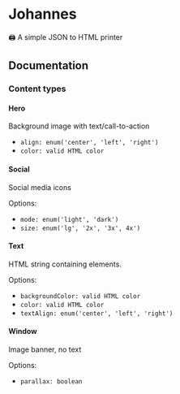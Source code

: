 # Johannes

🖨 A simple JSON to HTML printer


## Documentation

### Content types

#### Hero

Background image with text/call-to-action

- `align: enum('center', 'left', 'right')`
- `color: valid HTML color`

#### Social

Social media icons

Options:

- `mode: enum('light', 'dark')`
- `size: enum('lg', '2x', '3x', 4x')`

#### Text

HTML string containing elements.

Options:

- `backgroundColor: valid HTML color`
- `color: valid HTML color`
- `textAlign: enum('center', 'left', 'right')`

#### Window

Image banner, no text

Options:

- `parallax: boolean`